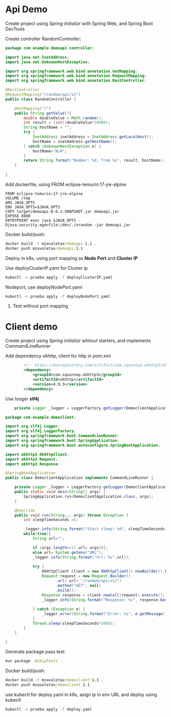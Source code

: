 # Api Demo

Create project using *Spring Initializr* with Spring Web, and Spring Boot DevTools

Create controller RandomController:
```java
package com.example.demoapi.controller;

import java.net.InetAddress;
import java.net.UnknownHostException;

import org.springframework.web.bind.annotation.GetMapping;
import org.springframework.web.bind.annotation.RequestMapping;
import org.springframework.web.bind.annotation.RestController;

@RestController
@RequestMapping("/random/api/v1")
public class RandomController {

    @GetMapping("/")
    public String getValue(){
        double doubleValue = Math.random();
        int result = (int)(doubleValue*10000);
        String hostName = "";
        try {
            InetAddress inetAddress = InetAddress.getLocalHost();
            hostName = inetAddress.getHostName();
        } catch (UnknownHostException e) {
            hostName="N/A";
        }
        return String.format("Number: %d, from %s", result, hostName);
    }
    
}
```

Add dockerfile, using FROM eclipse-temurin:17-jre-alpine

```docker
FROM eclipse-temurin:17-jre-alpine
VOLUME /tmp
ARG JAVA_OPTS
ENV JAVA_OPTS=$JAVA_OPTS
COPY target/demoapi-0.0.1-SNAPSHOT.jar demoapi.jar
EXPOSE 8080
ENTRYPOINT exec java $JAVA_OPTS -Djava.security.egd=file:/dev/./urandom -jar demoapi.jar
```

Docker build/push:
```cmd
docker build -t mzavaletav/demoapi:1.1 .
docker push mzavaletav/demoapi:1.1
```

Deploy in k8s, using port mapping as **Node Port** and **Cluster IP**

Use deployClusterIP.yaml for Cluster ip

```cmd
kubectl -n prueba apply -f deployClusterIP.yaml
```

Nodeport, use deployNodePort.yaml

```cmd
kubectl -n prueba apply -f deployNodePort.yaml
```


1. Test without port mapping



# Client demo 

Create project using *Spring Initializr* whitout starters, and implements CommandLineRunner

Add dependency okhttp, client for http in pom.xml

```xml
		<!-- https://mvnrepository.com/artifact/com.squareup.okhttp3/okhttp -->
		<dependency>
			<groupId>com.squareup.okhttp3</groupId>
			<artifactId>okhttp</artifactId>
			<version>4.9.3</version>
		</dependency>
```

Use looger **slf4j**

```java
	private Logger _logger = LoggerFactory.getLogger(DemoclientApplication.class); 
```

```java
package com.example.democlient;

import org.slf4j.Logger;
import org.slf4j.LoggerFactory;
import org.springframework.boot.CommandLineRunner;
import org.springframework.boot.SpringApplication;
import org.springframework.boot.autoconfigure.SpringBootApplication;

import okhttp3.OkHttpClient;
import okhttp3.Request;
import okhttp3.Response;

@SpringBootApplication
public class DemoclientApplication implements CommandLineRunner {

	private Logger _logger = LoggerFactory.getLogger(DemoclientApplication.class); 
	public static void main(String[] args) {
		SpringApplication.run(DemoclientApplication.class, args);
	}

	@Override
	public void run(String... args) throws Exception {
		int sleepTimeSeconds =5;

		_logger.info(String.format("Start sleep: %d", sleepTimeSeconds));
		while(true){
			String url="";

			if (args.length==1) url= args[0];
			else url= System.getenv("URL");
			_logger.info(String.format("Url: %s",url));
	
			try {
				OkHttpClient client = new OkHttpClient().newBuilder().build();
				Request request = new Request.Builder()
					  .url( url+ "/random/api/v1/")
					  .method("GET", null)
					  .build();
				Response response = client.newCall(request).execute();
				_logger.info(String.format("Response: %s", response.body().string()));
					
			} catch (Exception e) {
				_logger.error(String.format("Error: %s", e.getMessage()));
			}
			Thread.sleep(sleepTimeSeconds*1000);
		}
	}

}
```

Generate package pass test:

```cmd
mvn package -DskipTests
```
Docker build/push:
```cmd
docker build -t mzavaletav/democlient:1.1 .
docker push mzavaletav/democlient:1.1
```

use kubectl for deploy.yaml in k8s, asign ip in env URL and deploy using kubectl

```cmd
kubectl -n prueba apply -f deploy.yaml
```
